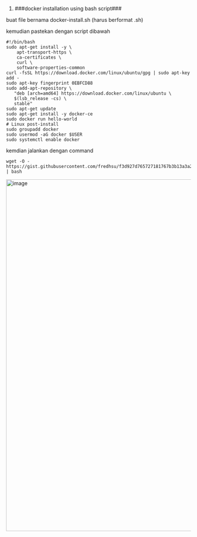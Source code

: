 1. ###docker installation using bash script###

buat file bernama docker-install.sh (harus berformat .sh)

kemudian pastekan dengan script dibawah

```
#!/bin/bash
sudo apt-get install -y \
    apt-transport-https \
    ca-certificates \
    curl \
    software-properties-common
curl -fsSL https://download.docker.com/linux/ubuntu/gpg | sudo apt-key add -
sudo apt-key fingerprint 0EBFCD88
sudo add-apt-repository \
   "deb [arch=amd64] https://download.docker.com/linux/ubuntu \
   $(lsb_release -cs) \
   stable"
sudo apt-get update
sudo apt-get install -y docker-ce
sudo docker run hello-world
# Linux post-install
sudo groupadd docker
sudo usermod -aG docker $USER
sudo systemctl enable docker
```

kemdian jalankan dengan command 

```
wget -O - https://gist.githubusercontent.com/fredhsu/f3d927d765727181767b3b13a3a23704/raw/3c2c55f185e23268f7fce399539cb6f1f3c45146/ubuntudocker.sh | bash
```

<img width="958" alt="image" src="https://github.com/fifa0903/devops17-dumbways-faizal/assets/132969781/8b1eb1d3-a594-4e7e-a843-87f3d64e2b4d">

